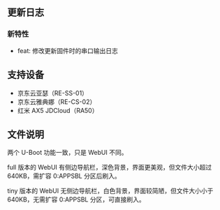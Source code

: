 ## 更新日志

### 新特性

- feat: 修改更新固件时的串口输出日志

## 支持设备

- 京东云亚瑟（RE-SS-01）
- 京东云雅典娜（RE-CS-02）
- 红米 AX5 JDCloud（RA50）

## 文件说明

两个 U-Boot 功能一致，只是 WebUI 不同。

full 版本的 WebUI 有侧边导航栏，深色背景，界面更美观，但文件大小超过 640KB，需扩容 0:APPSBL 分区后刷入。

tiny 版本的 WebUI 无侧边导航栏，白色背景，界面较简陋，但文件大小小于 640KB，无需扩容 0:APPSBL 分区，可直接刷入。
